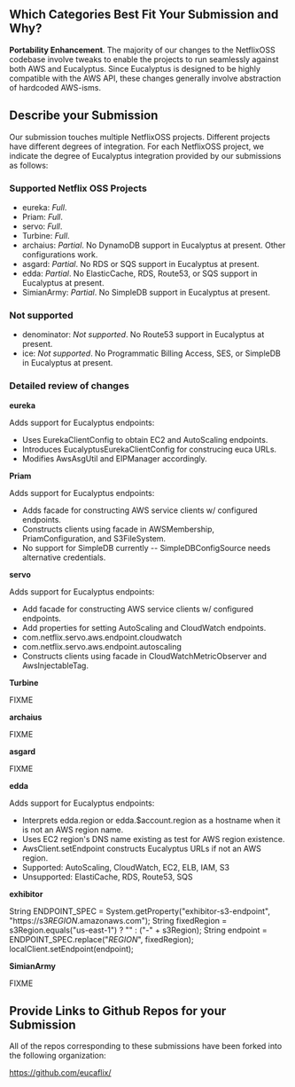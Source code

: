 ## Which Categories Best Fit Your Submission and Why?
__Portability Enhancement__.  The majority of our changes to the NetflixOSS codebase involve tweaks to enable the projects
to run seamlessly against both AWS and Eucalyptus.  Since Eucalyptus is designed to be highly compatible with the AWS API, these changes generally involve abstraction of hardcoded AWS-isms.

## Describe your Submission

Our submission touches multiple NetflixOSS projects.  Different projects have different degrees of integration.  For each
NetflixOSS project, we indicate the degree of Eucalyptus integration provided by our submissions as follows:

### Supported Netflix OSS Projects

* eureka: _Full_.
* Priam: _Full_.
* servo: _Full_.
* Turbine: _Full_.
* archaius: _Partial_. No DynamoDB support in Eucalyptus at present.  Other configurations work.
* asgard: _Partial_. No RDS or SQS support in Eucalyptus at present. 
* edda: _Partial_. No ElasticCache, RDS, Route53, or SQS support in Eucalyptus at present.
* SimianArmy: _Partial_. No SimpleDB support in Eucalyptus at present.

### Not supported 

* denominator: _Not supported_. No Route53 support in Eucalyptus at present.
* ice: _Not supported_. No Programmatic Billing Access, SES, or SimpleDB in Eucalyptus at present.

### Detailed review of changes

__eureka__

Adds support for Eucalyptus endpoints:
* Uses EurekaClientConfig to obtain EC2 and AutoScaling endpoints.
* Introduces EucalyptusEurekaClientConfig for construcing euca URLs.
* Modifies AwsAsgUtil and EIPManager accordingly.

__Priam__

Adds support for Eucalyptus endpoints:
* Adds facade for constructing AWS service clients w/ configured endpoints.
* Constructs clients using facade in AWSMembership, PriamConfiguration, and S3FileSystem.
* No support for SimpleDB currently -- SimpleDBConfigSource needs alternative credentials.

__servo__

Adds support for Eucalyptus endpoints:
* Add facade for constructing AWS service clients w/ configured endpoints.
* Add properties for setting AutoScaling and CloudWatch endpoints.
 * com.netflix.servo.aws.endpoint.cloudwatch
 * com.netflix.servo.aws.endpoint.autoscaling
* Constructs clients using facade in CloudWatchMetricObserver and AwsInjectableTag.

__Turbine__

FIXME

__archaius__

FIXME

__asgard__

FIXME

__edda__

Adds support for Eucalyptus endpoints:
* Interprets edda.region or edda.$account.region as a hostname when it is not an AWS region name.
* Uses EC2 region's DNS name existing as test for AWS region existence.
* AwsClient.setEndpoint constructs Eucalyptus URLs if not an AWS region.
* Supported: AutoScaling, CloudWatch, EC2, ELB, IAM, S3
* Unsupported: ElastiCache, RDS, Route53, SQS

__exhibitor__

String ENDPOINT_SPEC = System.getProperty("exhibitor-s3-endpoint", "https://s3$REGION$.amazonaws.com");
String fixedRegion = s3Region.equals("us-east-1") ? "" : ("-" + s3Region);
String endpoint = ENDPOINT_SPEC.replace("$REGION$", fixedRegion);
localClient.setEndpoint(endpoint);

__SimianArmy__

FIXME

## Provide Links to Github Repos for your Submission

All of the repos corresponding to these submissions have been forked into the following organization: 

https://github.com/eucaflix/
